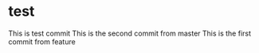 # test
This is test commit
This is the second commit from master
This is the first commit from feature

